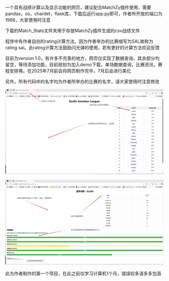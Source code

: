 一个具有战绩计算以及显示功能的网页，建议配合MatchZy插件使用，需要pandas，os，chardet，flask库，下载后运行app.py即可，作者所开放的端口为1988，大家使用时注意

下载的Match_Stats文件夹用于存放MatchZy插件生成的csv战绩文件

程序中有作者自创的rating计算方法，因为作者举办的比赛缩写为SAL故称为rating sal。此rating计算方法鼓励闪光弹的使用，若有更好的计算方法欢迎反馈

目前为version 1.0，有许多不完善的地方，网页仅实现了数据查询，其余部分均留空，等待添加功能，目前规划为加入demo下载，单场数据查询，比赛资讯，赛程安排等。在2025年7月前会将网页制作完毕，7月后会进行美化

另外，所有代码中的名字均为作者所举办的比赛的名字，请大家使用时注意修改

![此为网页展示（1/2）](website_sample_1.jpg)

![此为网页展示（2/2）](website_sample_2.jpg)

此为作者制作的第一个项目，在此之前仅学习计算机1个月，错误较多请多多包涵